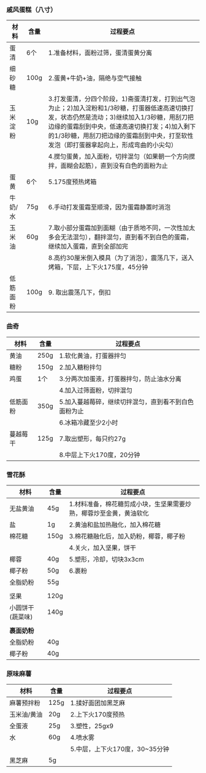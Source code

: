 ### 戚风蛋糕（八寸）

| 材料     | 含量 | 过程要点                                                     |
| -------- | ---- | ------------------------------------------------------------ |
| 蛋清     | 6个  | 1.准备材料，面粉过筛，蛋清蛋黄分离                           |
| 细砂糖   | 100g | 2.蛋黄+牛奶+油，隔绝与空气接触                               |
| 玉米淀粉 | 10g  | 3.打发蛋清，分四个阶段，1)斋蛋清打发，打到出气泡为止；2)加入淀粉和1/3砂糖，打蛋器低速高速切换打发，状态仍然是流动；3)继续加入1/3砂糖，用刮刀把边缘的蛋霜刮到中央，低速高速切换打发；4)加入剩下的1/3砂糖，用刮刀把边缘的蛋霜刮到中央，打至软性发泡（即打蛋器拿起向上，形成弯曲的小尖勾） |
|          |      | 4.搅匀蛋黄，加入面粉，切拌混匀（如果朝一个方向搅拌，面糊会起筋），直到没有白色的面粉为止 |
| 蛋黄     | 6个  | 5.175度预热烤箱                                              |
| 牛奶/水  | 75g  | 6.手动打发蛋霜至顺滑，因为蛋霜静置时消泡                     |
| 玉米油   | 60g  | 7.取小部分蛋霜加到面糊（由于质地不同，一次性加太多会无法混匀），翻拌混匀，直到看不到白色的蛋霜，继续加入蛋霜，直到全部加完 |
|          |      | 8.高约30厘米倒入模具（为了消泡），震荡几下，送入烤箱，下层，上下火175度，45分钟 |
| 低筋面粉 | 100g | 9. 取出震荡几下，倒扣                                        |



### 曲奇

| 材料     | 含量 | 过程要点                                             |
| -------- | ---- | ---------------------------------------------------- |
| 黄油     | 250g | 1.软化黄油，打蛋器拌匀                               |
| 糖粉     | 150g | 2.加入糖粉拌匀                                       |
| 鸡蛋     | 1个  | 3.分两次加蛋液，打蛋器拌匀，防止油水分离             |
|          |      | 4.加入过筛面粉，切拌混匀                             |
| 低筋面粉 | 350g | 5.加入蔓越莓碎，继续切拌混匀，直到看不到白色面粉为止 |
|          |      | 6.冰箱冷藏至少2小时                                  |
| 蔓越莓干 | 125g | 7.取出塑形，每只约27g                                |
|          |      | 8.中层上下火170度，20分钟                            |



### 雪花酥

| 材料             | 含量 | 过程要点                                                     |
| ---------------- | ---- | ------------------------------------------------------------ |
| 无盐黄油         | 45g  | 1.材料准备，棉花糖剪成小块，生坚果需要炒熟，椰蓉炒至金黄，黄油软化 |
| 盐               | 1g   | 2.黄油和盐加热融化，加入棉花糖                               |
| 棉花糖           | 150g | 3.棉花糖融化后，加入奶粉，椰蓉，椰子粉                       |
|                  |      | 4.关火，加入坚果，饼干                                       |
| 椰蓉             | 40g  | 5.塑形，冷却，切块3x3cm                                      |
| 椰子粉           | 50g  | 6.裹粉                                                       |
| 全脂奶粉         | 55g  |                                                              |
|                  |      |                                                              |
| 坚果             | 120g |                                                              |
| 小圆饼干(蔬菜味) | 140g |                                                              |
|                  |      |                                                              |
| **裹面奶粉**     |      |                                                              |
| 全脂奶粉         | 40g  |                                                              |
| 椰子粉           | 40g  |                                                              |



### 原味麻薯

| 材料        | 含量 | 过程要点                       |
| ----------- | ---- | ------------------------------ |
| 麻薯预拌粉  | 125g | 1.揉好面团加黑芝麻             |
| 玉米油/黄油 | 20g  | 2.上下火170度预热              |
| 全蛋液      | 25g  | 3.塑性，25gx9                  |
| 水          | 60g  | 4.喷水雾                       |
|             |      | 5.中层，上下火170度，30~35分钟 |
| 黑芝麻      | 5g   |                                |



